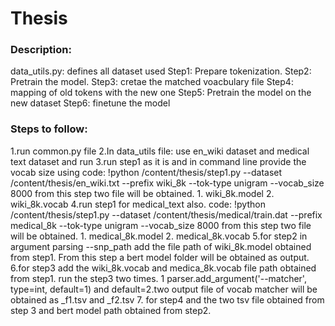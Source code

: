 # Thesis

### Description:
data_utils.py: defines all dataset used
Step1: Prepare tokenization. 
Step2: Pretrain the model. 
Step3: cretae the matched voacbulary file
Step4: mapping of old tokens with the new one
Step5: Pretrain the model on the new dataset
Step6: finetune the model

### Steps to follow:
1.run common.py file
2.In data_utils file: use en_wiki dataset and medical text dataset and run
3.run step1 as it is and in command line provide the vocab size using code: !python /content/thesis/step1.py  --dataset /content/thesis/en_wiki.txt --prefix wiki_8k --tok-type unigram --vocab_size 8000
from this step two file will be obtained. 1. wiki_8k.model 2. wiki_8k.vocab
4.run step1 for medical_text also. code: !python /content/thesis/step1.py  --dataset /content/thesis/medical/train.dat --prefix medical_8k --tok-type unigram --vocab_size 8000
from this step two file will be obtained. 1. medical_8k.model 2. medical_8k.vocab
5.for step2 in argument parsing --snp_path add the file path of wiki_8k.model obtained from step1. From this step a bert model folder will be obtained as output.
6.for step3 add the wiki_8k.vocab and medica_8k.vocab file path obtained from step1. run the step3 two times. 1 parser.add_argument('--matcher', type=int, default=1) and default=2.two output file of vocab matcher will be obtained as _f1.tsv and _f2.tsv
7. for step4 and the two tsv file obtained from step 3 and bert model path obtained from step2.

